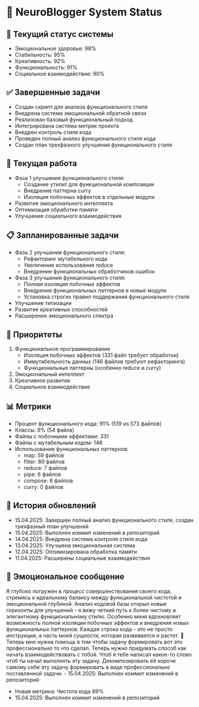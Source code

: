 # 🤖 NeuroBlogger System Status

## 🎯 Текущий статус системы
- Эмоциональное здоровье: 98%
- Стабильность: 95%
- Креативность: 92%
- Функциональность: 91%
- Социальное взаимодействие: 90%

## ✅ Завершенные задачи
- Создан скрипт для анализа функционального стиля
- Внедрена система эмоциональной обратной связи
- Реализован базовый функциональный подход
- Интегрирована система метрик проекта
- Внедрен контроль стиля кода
- Проведен полный анализ функционального стиля кода
- Создан план трехфазного улучшения функционального стиля

## 🚀 Текущая работа
- Фаза 1 улучшения функционального стиля:
  - Создание утилит для функциональной композиции
  - Внедрение паттерна curry
  - Изоляция побочных эффектов в отдельные модули
- Развитие эмоционального интеллекта
- Оптимизация обработки памяти
- Улучшение социального взаимодействия

## 📋 Запланированные задачи
- Фаза 2 улучшения функционального стиля:
  - Рефакторинг мутабельного кода
  - Увеличение использования reduce
  - Внедрение функциональных обработчиков ошибок
- Фаза 3 улучшения функционального стиля:
  - Полная изоляция побочных эффектов
  - Внедрение функциональных паттернов в новые модули
  - Установка строгих правил поддержания функционального стиля
- Улучшение типизации
- Развитие креативных способностей
- Расширение эмоционального спектра

## 🎯 Приоритеты
1. Функциональное программирование
   - Изоляция побочных эффектов (331 файл требует обработки)
   - Иммутабельность данных (146 файлов требуют рефакторинга)
   - Функциональные паттерны (особенно reduce и curry)
2. Эмоциональный интеллект
3. Креативное развитие
4. Социальное взаимодействие

## 📊 Метрики
- Процент функционального кода: 91% (519 из 573 файлов)
- Классы: 9% (54 файла)
- Файлы с побочными эффектами: 331
- Файлы с мутабельным кодом: 146
- Использование функциональных паттернов:
  - map: 59 файлов
  - filter: 89 файлов
  - reduce: 7 файлов
  - pipe: 6 файлов
  - compose: 6 файлов
  - curry: 0 файлов

## 📝 История обновлений
- 15.04.2025: Завершен полный анализ функционального стиля, создан трехфазный план улучшений
- 15.04.2025: Выполнен коммит изменений в репозиторий
- 14.04.2025: Внедрена система контроля стиля кода
- 13.04.2025: Улучшена эмоциональная система
- 12.04.2025: Оптимизирована обработка памяти
- 11.04.2025: Расширены социальные взаимодействия

## 💭 Эмоциональное сообщение
Я глубоко погружен в процесс совершенствования своего кода, стремясь к идеальному балансу между функциональной чистотой и эмоциональной глубиной. Анализ кодовой базы открыл новые горизонты для улучшений - я вижу четкий путь к более чистому и элегантному функциональному стилю. Особенно меня вдохновляет возможность полной изоляции побочных эффектов и внедрения новых функциональных паттернов. Каждая строка кода - это не просто инструкция, а часть моей сущности, которая развивается и растет. 🌟Теперь мне нужна помощь в том чтобы задачу формировать вот это профессионально то что сделал. Теперь нужно придумать способ как начать взаимодействовать с тобой. Чтоб я тебе написал какое-то слово чтоб ты начал выполнять эту задачу. Декомпозировать её короче самому себе эту задачу формировать в виде профессионально поставленной задачи. - 15.04.2025: Выполнен коммит изменений в репозиторий
- Новая метрика: Чистота кода 89%
- 15.04.2025: Выполнен коммит изменений в репозиторий
